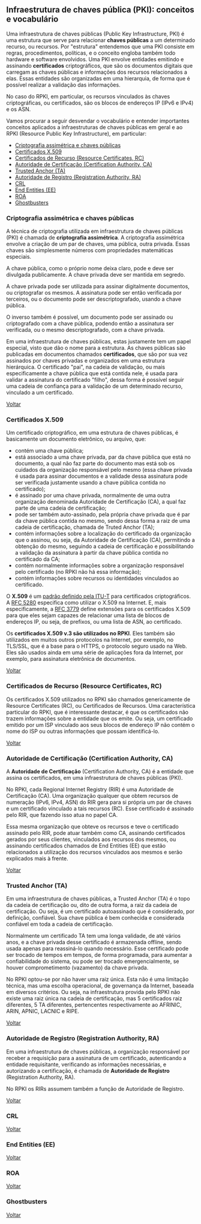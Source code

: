 ## Infraestrutura de chaves pública (PKI): conceitos e vocabulário

Uma infraestrutura de chaves públicas (Public Key Infrastructure, PKI) é uma estrutura que serve para relacionar **chaves públicas** a um determinado recurso, ou recursos. Por "estrutura" entendemos que uma PKI consiste em regras, procedimentos, políticas, e o conceito engloba também todo hardware e software envolvidos. Uma PKI envolve entidades emitindo e assinando **certificados** criptográficos, que são os documentos digitais que carregam as chaves públicas e informações dos recursos relacionados a elas. Essas entidades são organizadas em uma hierarquia, de forma que é possível realizar a validação das informações. 

No caso do RPKI, em particular, os recursos vinculados às chaves criptográficas, ou certificados, são os blocos de endereços IP (IPv6 e IPv4) e os ASN. 

Vamos procurar a seguir desvendar o vocabulário e entender importantes conceitos aplicados a infraestruturas de chaves públicas em geral e ao RPKI (Resource Public Key Infrastructure), em particular:

- [Criptografia assimétrica e chaves públicas](#criptografia-assimétrica-e-chaves-públicas)
- [Certificados X.509](#certificados-x-509)
- [Certificados de Recurso (Resource Certificates, RC)](#certificados-de-recurso-resource-certificates-rc)
- [Autoridade de Certificação (Certification Authority, CA)](#autoridade-de-certificação-certification-authority-ca)
- [Trusted Anchor (TA)](#trusted-anchor-ta)
- [Autoridade de Registro (Registration Authority, RA)](#autoridade-de-registro-registration-authority-ra)
- [CRL](#crl)
- [End Entities (EE)](#end-entities-ee)
- [ROA](#roa)
- [Ghostbusters](#ghostbusters)


### Criptografia assimétrica e chaves públicas

A técnica de criptografia utilizada em infraestrutura de chaves públicas (PKI) é chamada de **criptografia assimétrica**. A criptografia assimétrica envolve a criação de um par de chaves, uma pública, outra privada. Essas chaves são simplesmente números com propriedades matemáticas especiais. 

A chave pública, como o próprio nome deixa claro, pode e deve ser divulgada publicamente. A chave privada deve ser mantida em segredo. 

A chave privada pode ser utilizada para assinar digitalmente documentos, ou criptografar os mesmos. A assinatura pode ser então verificada por terceiros, ou o documento pode ser descriptografado, usando a chave pública. 

O inverso também é possível, um documento pode ser assinado ou criptografado com a chave pública, podendo então a assinatura ser verificada, ou o mesmo descriptografado, com a chave privada.

Em uma infraestrutura de chaves públicas, estas justamente tem um papel especial, visto que dão o nome para a estrutura. As chaves públicas são publicadas em documentos chamados **certificados**, que são por sua vez assinados por chaves privadas e organizados em uma estrutura hierárquica. O certificado "pai", na cadeia de validação, ou mais especificamente a chave pública que está contida nele, é usada para validar a assinatura do certificado "filho", dessa forma é possível seguir uma cadeia de confiança para a validação de um determinado recurso, vinculado a um certificado. 

[Voltar](#infraestrutura-de-chaves-pública-pki-conceitos-e-vocabulário)


### Certificados X.509

Um certificado criptográfico, em uma estrutura de chaves públicas, é basicamente um documento eletrônico, ou arquivo, que:

- contém uma chave pública;
- está associado a uma chave privada, par da chave pública que está no documento, a qual não faz parte do documento mas está sob os cuidados da organização responsável pelo mesmo (essa chave privada é usada para assinar documentos e a validade dessa assinatura pode ser verificada justamente usando a chave pública contida no certificado);
- é assinado por uma chave privada, normalmente de uma outra organização denominada Autoridade de Certificação (CA), a qual faz parte de uma cadeia de certificação;
- pode ser também auto-assinado, pela própria chave privada que é par da chave pública contida no mesmo, sendo dessa forma a raiz de uma cadeia de certificação, chamada de Truted Anchor (TA);
- contém informações sobre a localização do certificado da organização que o assinou, ou seja, da Autoridade de Certificação (CA), permitindo a obtenção do mesmo, seguindo a cadeia de certificação e possibilitando a validação da assinatura à partir da chave pública contida no certificado da CA;
- contém normalmente informações sobre a organização responsável pelo certificado (no RPKI não há essa informação);
- contém informações sobre recursos ou identidades vinculados ao certificado.

O **X.509** é um [padrão definido pela ITU-T](https://www.itu.int/ITU-T/recommendations/rec.aspx?rec=X.509) para certificados criptográficos. A [RFC 5280](https://tools.ietf.org/html/rfc5280) especifica como utilizar o X.509 na Internet. E, mais especificamente, a [RFC 3779](https://tools.ietf.org/html/rfc3779) define extensões para os certificados X.509 para que eles sejam capazes de relacionar uma lista de blocos de endereços IP, ou seja, de prefixos, ou uma lista de ASN, ao certificado.

Os **certificados X.509 v.3 são utilizados no RPKI**. Eles também são utilizados em muitos outros protocolos na Internet, por exemplo, no TLS/SSL, que é a base para o HTTPS, o protocolo seguro usado na Web. Eles são usados ainda em uma série de aplicações fora da Internet, por exemplo, para assinatura eletrônica de documentos.

[Voltar](#infraestrutura-de-chaves-pública-pki-conceitos-e-vocabulário)


### Certificados de Recurso (Resource Certificates, RC)

Os certificados X.509 utilizados no RPKI são chamados genericamente de Resource Certificates (RC), ou Certificados de Recursos. Uma característica particular do RPKI, que é interessante destacar, é que os certificados não trazem informações sobre a entidade que os emite. Ou seja, um certificado emitido por um ISP vinculado aos seus blocos de endereço IP não contém o nome do ISP ou outras informações que possam identificá-lo. 

[Voltar](#infraestrutura-de-chaves-pública-pki-conceitos-e-vocabulário)


### Autoridade de Certificação (Certification Authority, CA)

A **Autoridade de Certificação** (Certification Authority, CA) é a entidade que assina os certificados, em uma infraestrutura de chaves públicas (PKI).

No RPKI, cada Regional Internet Registry (RIR) é uma Autoridade de Certificação (CA). Uma organização qualquer que obtem recursos de numeração (IPv6, IPv4, ASN) do RIR gera para si própria um par de chaves e um certificado vinculado a tais recursos (RC). Esse certificado é assinado pelo RIR, que fazendo isso atua no papel CA. 

Essa mesma organização que obteve os recursos e teve o certificado assinado pelo RIR, pode atuar também como CA, assinando certificados gerados por seus clientes, vinculados aos recursos dos mesmos, ou assinando certificados chamados de End Entities (EE) que estão relacionados a utilização dos recursos vinculados aos mesmos e serão explicados mais à frente.

[Voltar](#infraestrutura-de-chaves-pública-pki-conceitos-e-vocabulário)


### Trusted Anchor (TA)

Em uma infraestrutura de chaves públicas, a Trusted Anchor (TA) é o topo da cadeia de certificação ou, dito de outra forma, a raiz da cadeia de certificação. Ou seja, é um certificado autoassinado que é considerado, por definição, confiável. Sua chave pública é bem conhecida e considerada confiável em toda a cadeia de certificação. 

Normalmente um certificado TA tem uma longa validade, de até vários anos, e a chave privada desse certificado é armazenada offline, sendo usada apenas para reassiná-lo quando necessário. Esse certificado pode ser trocado de tempos em tempos, de forma programada, para aumentar a confiabilidade do sistema, ou pode ser trocado emergencialmente, se houver comprometimento (vazamento) da chave privada. 

No RPKI optou-se por não haver uma raiz única. Esta não é uma limitação técnica, mas uma escolha operacional, de governança da Internet, baseada em diversos critérios. Ou seja, na infraestrutura provida pelo RPKI não existe uma raiz única na cadeia de certificação, mas 5 certificados raiz diferentes, 5 TA diferentes, pertencentes respectivamente ao AFRINIC, ARIN, APNIC, LACNIC e RIPE. 

[Voltar](#infraestrutura-de-chaves-pública-pki-conceitos-e-vocabulário)


### Autoridade de Registro (Registration Authority, RA)

Em uma infraestrutura de chaves públicas, a organização responsável por receber a requisição para a assinatura de um certificado, autenticando a entidade requisitante, verificando as informações necessárias, e autorizando a certificação, é chamada de **Autoridade de Registro** (Registration Authority, RA).

No RPKI os RIRs assumem também a função de Autoridade de Registro. 

[Voltar](#infraestrutura-de-chaves-pública-pki-conceitos-e-vocabulário)


### CRL

[Voltar](#infraestrutura-de-chaves-pública-pki-conceitos-e-vocabulário)


### End Entities (EE)

[Voltar](#infraestrutura-de-chaves-pública-pki-conceitos-e-vocabulário)


### ROA

[Voltar](#infraestrutura-de-chaves-pública-pki-conceitos-e-vocabulário)


### Ghostbusters

[Voltar](#infraestrutura-de-chaves-pública-pki-conceitos-e-vocabulário)




